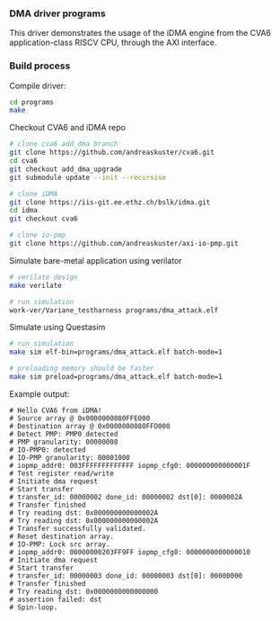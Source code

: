 ### DMA driver programs
This driver demonstrates the usage of the iDMA engine from the CVA6 application-class RISCV CPU, through the AXI interface.

### Build process

Compile driver:
```bash
cd programs
make
```

Checkout CVA6 and iDMA repo
```bash
# clone cva6 add_dma branch
git clone https://github.com/andreaskuster/cva6.git
cd cva6
git checkout add_dma_upgrade
git submodule update --init --recursive

# clone iDMA
git clone https://iis-git.ee.ethz.ch/bslk/idma.git
cd idma
git checkout cva6

# clone io-pmp
git clone https://github.com/andreaskuster/axi-io-pmp.git
```

Simulate bare-metal application using verilator
```bash
# verilate design
make verilate

# run simulation
work-ver/Variane_testharness programs/dma_attack.elf
```

Simulate using Questasim
```bash
# run simulation
make sim elf-bin=programs/dma_attack.elf batch-mode=1

# preloading memory should be faster
make sim preload=programs/dma_attack.elf batch-mode=1
```


Example output:
```
# Hello CVA6 from iDMA!
# Source array @ 0x0000000080FFE000
# Destination array @ 0x0000000080FFD000
# Detect PMP: PMP0 detected
# PMP granularity: 00000008
# IO-PMP0: detected
# IO-PMP granularity: 00001000
# iopmp_addr0: 003FFFFFFFFFFFFF iopmp_cfg0: 000000000000001F
# Test register read/write
# Initiate dma request
# Start transfer
# transfer_id: 00000002 done_id: 00000002 dst[0]: 0000002A
# Transfer finished
# Try reading dst: 0x000000000000002A
# Try reading dst: 0x000000000000002A
# Transfer successfully validated.
# Reset destination array.
# IO-PMP: Lock src array.
# iopmp_addr0: 00000000203FF9FF iopmp_cfg0: 0000000000000010
# Initiate dma request
# Start transfer
# transfer_id: 00000003 done_id: 00000003 dst[0]: 00000000
# Transfer finished
# Try reading dst: 0x0000000000000000
# assertion failed: dst
# Spin-loop.
```

